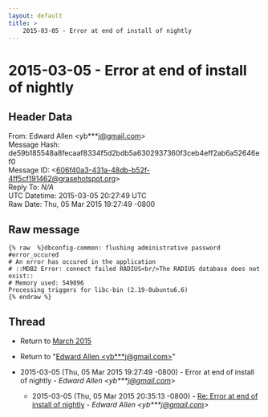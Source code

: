 ```yaml
---
layout: default
title: >
    2015-03-05 - Error at end of install of nightly
---
```


# 2015-03-05 - Error at end of install of nightly

## Header Data

From: Edward Allen \<yb***j@gmail.com\><br>
Message Hash: de59b185548a8fecaaf8334f5d2bdb5a6302937360f3ceb4eff2ab6a52646ef0<br>
Message ID: \<606f40a3-431a-48db-b52f-4ff5cf191462@grasehotspot.org\><br>
Reply To: _N/A_<br>
UTC Datetime: 2015-03-05 20:27:49 UTC<br>
Raw Date: Thu, 05 Mar 2015 19:27:49 -0800<br>

## Raw message

```
{% raw  %}dbconfig-common: flushing administrative password
#error_occured
# An error has occured in the application
# ::MDB2 Error: connect failed RADIUS<br/>The RADIUS database does not 
exist::
# Memory used: 549896
Processing triggers for libc-bin (2.19-0ubuntu6.6)
{% endraw %}
```

## Thread

+ Return to [March 2015](/archive/2015/03)

+ Return to "[Edward Allen <yb***j<span>@</span>gmail.com>](/authors/yb___j_at_gmail_com)"

+ 2015-03-05 (Thu, 05 Mar 2015 19:27:49 -0800) - Error at end of install of nightly - _Edward Allen \<yb***j@gmail.com\>_
  + 2015-03-05 (Thu, 05 Mar 2015 20:35:13 -0800) - [Re: Error at end of install of nightly](/archive/2015/03/72a3237b1e529779c842251bbf9004ac67e553608f67f11faf519b33c3eaa261) - _Edward Allen \<yb***j@gmail.com\>_

